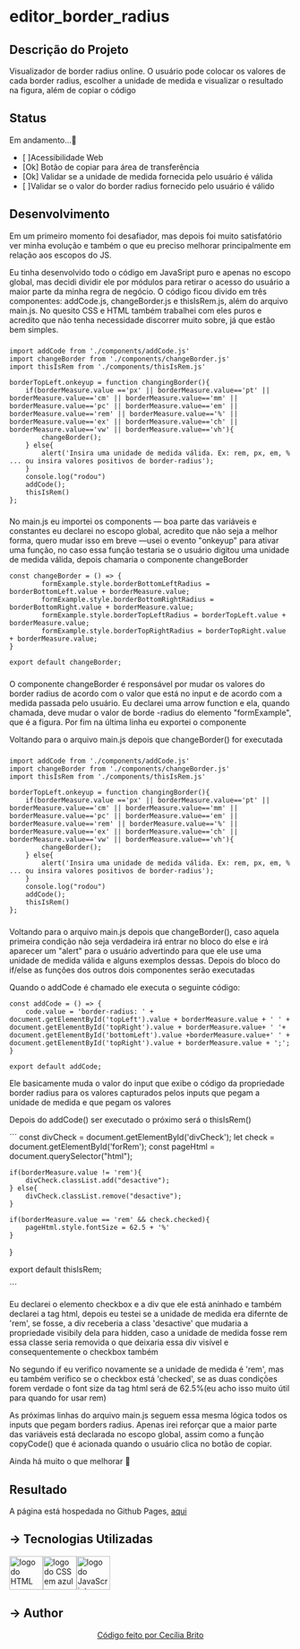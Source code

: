# editor_border_radius

## Descrição do Projeto

<p>Visualizador de border radius online. O usuário pode colocar os valores de cada border radius, escolher a unidade de medida e visualizar o resultado na figura, além de copiar o código</p>

## Status

<p>Em andamento...🚀</p>

<ul>
  <li>[ ]Acessibilidade Web</li>
  <li>[Ok] Botão de copiar para área de transferência</li>
  <li>[Ok] Validar se a unidade de medida fornecida pelo usuário é válida </li>
  <li>[ ]Validar se o valor do border radius fornecido pelo usuário é válido</li>
</ul>

## Desenvolvimento 

<p>Em um primeiro momento foi desafiador, mas depois foi muito satisfatório ver minha evolução e também o que eu preciso melhorar principalmente em relação aos escopos do JS.</p>

<p>Eu tinha desenvolvido todo o código em JavaSript puro e apenas no escopo global, mas decidi dividir ele por módulos para retirar o acesso do usuário a maior parte da minha regra de negócio. O código ficou divido em três componentes: addCode.js, changeBorder.js e thisIsRem.js, além do arquivo main.js. No quesito CSS e HTML também trabalhei com eles puros e acredito que não tenha necessidade discorrer muito sobre, já que estão bem simples.</p>

###

```
import addCode from './components/addCode.js'
import changeBorder from './components/changeBorder.js'
import thisIsRem from './components/thisIsRem.js' 

borderTopLeft.onkeyup = function changingBorder(){
    if(borderMeasure.value =='px' || borderMeasure.value=='pt' || borderMeasure.value=='cm' || borderMeasure.value=='mm' || borderMeasure.value=='pc' || borderMeasure.value=='em' || borderMeasure.value=='rem' || borderMeasure.value=='%' || borderMeasure.value=='ex' || borderMeasure.value=='ch' || borderMeasure.value=='vw' || borderMeasure.value=='vh'){
        changeBorder();
    } else{
        alert('Insira uma unidade de medida válida. Ex: rem, px, em, % ... ou insira valores positivos de border-radius');
    }
    console.log("rodou")
    addCode();
    thisIsRem()
};
```
###

<p>No main.js eu importei os components — boa parte das variáveis e constantes eu declarei no escopo global, acredito que não seja a melhor forma, quero mudar isso em breve —usei o evento "onkeyup" para ativar uma função, no caso essa função testaria se o usuário digitou uma unidade de medida válida, depois chamaria o componente changeBorder</p>

```
const changeBorder = () => {
        formExample.style.borderBottomLeftRadius = borderBottomLeft.value + borderMeasure.value;
        formExample.style.borderBottomRightRadius = borderBottomRight.value + borderMeasure.value;
        formExample.style.borderTopLeftRadius = borderTopLeft.value + borderMeasure.value;
        formExample.style.borderTopRightRadius = borderTopRight.value + borderMeasure.value;
}

export default changeBorder;
```

###
<p>O componente changeBorder é responsável por mudar os valores do border radius de acordo com o valor que está no input e de acordo com a medida passada pelo usuário. Eu declarei uma arrow function e ela, quando chamada, deve mudar o valor de borde -radius do elemento "formExample", que é a figura. Por fim na última linha eu exportei o componente</p>

<p>Voltando para o arquivo main.js depois que changeBorder() for executada</p>

###

```
import addCode from './components/addCode.js'
import changeBorder from './components/changeBorder.js'
import thisIsRem from './components/thisIsRem.js' 

borderTopLeft.onkeyup = function changingBorder(){
    if(borderMeasure.value =='px' || borderMeasure.value=='pt' || borderMeasure.value=='cm' || borderMeasure.value=='mm' || borderMeasure.value=='pc' || borderMeasure.value=='em' || borderMeasure.value=='rem' || borderMeasure.value=='%' || borderMeasure.value=='ex' || borderMeasure.value=='ch' || borderMeasure.value=='vw' || borderMeasure.value=='vh'){
        changeBorder();
    } else{
        alert('Insira uma unidade de medida válida. Ex: rem, px, em, % ... ou insira valores positivos de border-radius');
    }
    console.log("rodou")
    addCode();
    thisIsRem()
};
```
###

<p>Voltando para o arquivo main.js depois que changeBorder(), caso aquela primeira condição não seja verdadeira irá entrar no bloco do else e irá aparecer um "alert" para o usuário advertindo para que ele use uma unidade de medida válida e alguns exemplos dessas. Depois do bloco do if/else as funções dos outros dois componentes serão executadas </p>

<p>Quando o addCode é chamado ele executa o seguinte código:</p>

```
const addCode = () => {
    code.value = 'border-radius: ' +  document.getElementById('topLeft').value + borderMeasure.value + ' ' + document.getElementById('topRight').value + borderMeasure.value+ ' '+ document.getElementById('bottomLeft').value +borderMeasure.value+' ' + document.getElementById('topRight').value + borderMeasure.value + ';';
}

export default addCode;
```
<p>Ele basicamente muda o valor do input que exibe o código da propriedade border radius para os valores capturados pelos inputs que pegam a unidade de medida e que pegam os valores</p>

<p>Depois do addCode() ser executado o próximo será o thisIsRem()</p>

´´´
    const divCheck = document.getElementById('divCheck');
    let check = document.getElementById('forRem');
    const pageHtml = document.querySelector("html");

    if(borderMeasure.value != 'rem'){
        divCheck.classList.add("desactive");
    } else{
        divCheck.classList.remove("desactive");
    }

    if(borderMeasure.value == 'rem' && check.checked){
        pageHtml.style.fontSize = 62.5 + '%'
    }
}

export default thisIsRem;

´´´

<p>Eu declarei o elemento checkbox e a div que ele está aninhado e também declarei a tag html, depois eu testei se a unidade de medida era difernte de 'rem', se fosse, a div receberia a class 'desactive' que mudaria a propriedade visibily dela para hidden, caso a unidade de medida fosse rem essa classe seria removida o que deixaria essa div visível e consequentemente o checkbox também</>
  
<p>No segundo if eu verifico novamente se a unidade de medida é 'rem', mas eu também verifico se o checkbox está 'checked', se as duas condições forem verdade o font size da tag html será de 62.5%(eu acho isso muito útil para quando for usar rem)</p>
  
<p>As próximas linhas do arquivo main.js seguem essa mesma lógica todos os inputs que pegam borders radius. Apenas irei reforçar que a maior parte das variáveis está declarada no escopo global, assim como a função copyCode() que é acionada quando o usuário clica no botão de copiar. </p>

<p>Ainda há muito o que melhorar 🚀</p>

## Resultado

<p>A página está hospedada no Github Pages, <a href='https://cecilia-brito.github.io/loading_bar/'>aqui</a></p>

## → Tecnologias Utilizadas
<a href='https://developer.mozilla.org/pt-BR/docs/Web/HTML'><img src="https://cdn.jsdelivr.net/gh/devicons/devicon/icons/html5/html5-original.svg" alt='logo do HTML em laranja' width ='60' height='60'/></a><a href='https://developer.mozilla.org/pt-BR/docs/Web/CSS'><img src="https://cdn.jsdelivr.net/gh/devicons/devicon/icons/css3/css3-original.svg" alt='logo do CSS em azul'  width ='60' height='60'/></a><a href='https://developer.mozilla.org/pt-BR/docs/Web/JavaScript'><img src="https://cdn.jsdelivr.net/gh/devicons/devicon/icons/javascript/javascript-original.svg" alt='logo do JavaScript em amarelo'  width ='60' height='60' /></a>


## → Author

<p align='center'><a href="https://www.linkedin.com/in/cec%C3%ADlia-brito-santos-a22193170/">Código feito por Cecília Brito</a></p>
